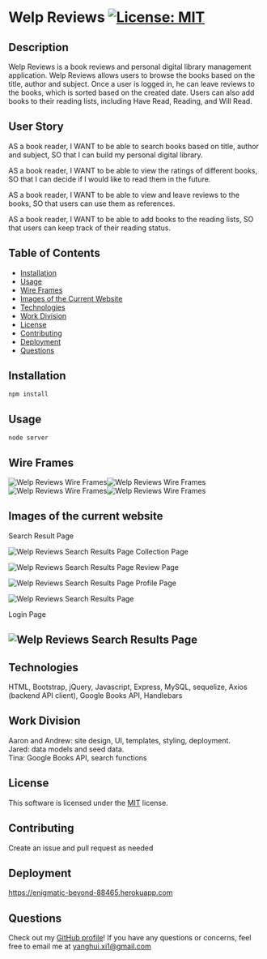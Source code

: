 # Welp Reviews [![License: MIT](https://img.shields.io/badge/License-MIT-yellow.svg)](https://opensource.org/licenses/MIT)

## Description

Welp Reviews is a book reviews and personal digital library management application. Welp Reviews allows users to browse the books based on the title, author and subject. Once a user is logged in, he can leave reviews to the books, which is sorted based on the created date. Users can also add books to their reading lists, including Have Read, Reading, and Will Read.

## User Story

AS a book reader,
I WANT to be able to search books based on title, author and subject,
SO that I can build my personal digital library.

AS a book reader,
I WANT to be able to view the ratings of different books,
SO that I can decide if I would like to read them in the future.

AS a book reader,
I WANT to be able to view and leave reviews to the books,
SO that users can use them as references.

AS a book reader,
I WANT to be able to add books to the reading lists,
SO that users can keep track of their reading status.

## Table of Contents

- [Installation](#installation)
- [Usage](#usage)
- [Wire Frames](#wire-frames)
- [Images of the Current Website](#images-of-the-current-website)
- [Technologies](#technologies)
- [Work Division](#work-division)
- [License](#license)
- [Contributing](#contributing)
- [Deployment](#deployment)
- [Questions](#questions)

## Installation

`npm install`

## Usage

`node server`

## Wire Frames

![Welp Reviews Wire Frames](./public/images/wire_frame_1.png)![Welp Reviews Wire Frames](./public/images/wire_frame_2.png)![Welp Reviews Wire Frames](./public/images/wire_frame_3.png)![Welp Reviews Wire Frames](./public/images/wire_frame_4.png)

## Images of the current website

Search Result Page

![Welp Reviews Search Results Page](./public/images/welp_reviews_1.png)
Collection Page

![Welp Reviews Search Results Page](./public/images/welp_reviews_2.png)
Review Page

![Welp Reviews Search Results Page](./public/images/welp_reviews_3.png)
Profile Page

![Welp Reviews Search Results Page](./public/images/welp_reviews_4.png)

Login Page

## ![Welp Reviews Search Results Page](./public/images/welp_reviews_5.png)

## Technologies

HTML, Bootstrap, jQuery, Javascript, Express, MySQL, sequelize, Axios (backend API client), Google Books API, Handlebars

## Work Division

Aaron and Andrew: site design, UI, templates, styling, deployment. </br>
Jared: data models and seed data. </br>
Tina: Google Books API, search functions

## License

This software is licensed under the [MIT](https://opensource.org/licenses/MIT) license.

## Contributing

Create an issue and pull request as needed

## Deployment

https://enigmatic-beyond-88465.herokuapp.com

## Questions

Check out my [GitHub profile](https://github.com/yanghuixi1)!
If you have any questions or concerns, feel free to email me at <yanghui.xi1@gmail.com>
